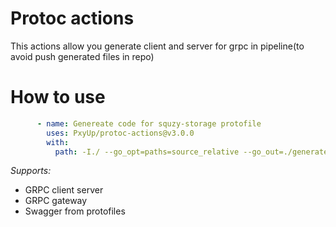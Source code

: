 # Protoc actions

This actions allow you generate client and server for grpc in pipeline(to avoid push generated files in repo)

# How to use

```yml
      - name: Genereate code for squzy-storage protofile
        uses: PxyUp/protoc-actions@v3.0.0
        with:
          path: -I./ --go_opt=paths=source_relative --go_out=./generated example/v1/test.proto
```

*Supports:*
- GRPC client server
- GRPC gateway
- Swagger from protofiles
